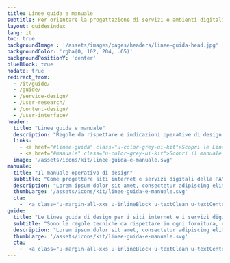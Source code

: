 ```yaml
---
title: Linee guida e manuale
subtitle: Per orientare la progettazione di servizi e ambienti digitali partendo dalle effettive esigenze degli utenti.
layout: guidesindex
lang: it
toc: true
backgroundImage : '/assets/images/pages/headers/linee-guida-head.jpg'
backgroundColor: 'rgba(0, 102, 204, .65)'
backgroundPositionY: 'center'
blueBlock: true
nodate: true
redirect_from:
  - /it/guide/
  - /guide/
  - /service-design/
  - /user-research/
  - /content-design/
  - /user-interface/
header:
  title: "Linee guida e manuale"
  description: "Regole da rispettare e indicazioni operative di design: progettare e realizzare siti internet e servizi digitali per la Pubblica Amministrazione con i cittadini al centro"
  links:
    - <a href="#linee-guida" class="u-color-grey-ui-kit">Scopri le Linee guida</a>
    - <a href="#manuale" class="u-color-grey-ui-kit">Scopri il manuale operativo di design</a>
  image: '/assets/icons/kit/linee-guida-e-manuale.svg'
manuale:
  title: "Il manuale operativo di design"
  subtitle: "Come progettare siti internet e servizi digitali della PA"
  description: "Lorem ipsum dolor sit amet, consectetur adipiscing elit. Quisque id felis pharetra, convallis nisl quis, convallis erat. Fusce ultrices placerat vulputate. Praesent lobortis justo nec leo sollicitudin maximus. "
  thumbLarge: '/assets/icons/kit/linee-guida-e-manuale.svg'
  cta:
    - '<a class="u-margin-all-xxs u-inlineBlock u-textClean u-textCenter u-borderRadius-s u-background-teal-60 u-color-grey-ui-kit u-padding-all-s u-padding-right-l u-padding-left-l u-text-r-xxs u-borderShadow-m" href="#" target="_blank"><span class="u-text-r-xxs u-textUppercase u-textWeight-700">Leggi il manuale su Docs Italia</span></a>'
guide:
  title: "Le Linee guida di design per i siti internet e i servizi digitali della PA"
  subtitle: "Sono le regole tecniche da rispettare in ogni fornitura, emesse a norma CAD, hanno lo scopo di migliorare e misurare la qualità della progettazione e della realizzazione"
  description: "Lorem ipsum dolor sit amet, consectetur adipiscing elit. Quisque id felis pharetra, convallis nisl quis, convallis erat. Fusce ultrices placerat vulputate. Praesent lobortis justo nec leo sollicitudin maximus."
  thumbLarge: '/assets/icons/kit/linee-guida-e-manuale.svg'
  cta:
    - '<a class="u-margin-all-xxs u-inlineBlock u-textClean u-textCenter u-borderRadius-s u-background-teal-60 u-color-grey-ui-kit u-padding-all-s u-padding-right-l u-padding-left-l u-text-r-xxs u-borderShadow-m" href="#" target="_blank"><span class="u-text-r-xxs u-textUppercase u-textWeight-700">Leggi le Linee guida su Docs Italia</span></a>'
---
```


